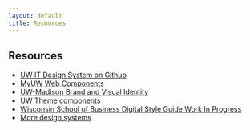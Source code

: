 ```yaml
---
layout: default
title: Resources
---
```

## Resources

- [UW IT Design System on Github](https://github.com/UW-Madison-DoIT/uw-it-design-system)
- [MyUW Web Components](https://myuw-web-components.github.io/)
- [UW-Madison Brand and Visual Identity](https://brand.wisc.edu/)
- [UW Theme components](https://www.wisc.edu/components/)
- [Wisconsin School of Business Digital Style Guide Work In Progress][]
- [More design systems](https://github.com/alexpate/awesome-design-systems)

[Wisconsin School of Business Digital Style Guide Work In Progress]: https://designlibrary.wsb.wisc.edu
